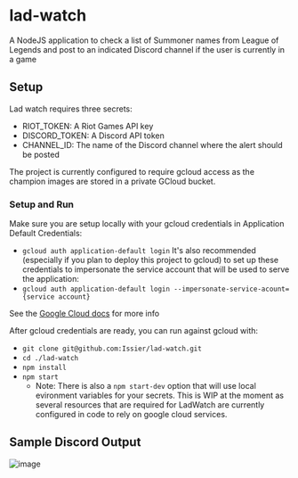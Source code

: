 # lad-watch
A NodeJS application to check a list of Summoner names from League of Legends and post to an indicated Discord channel if the user is currently in a game

## Setup
Lad watch requires three secrets:
- RIOT_TOKEN: A Riot Games API key
- DISCORD_TOKEN: A Discord API token
- CHANNEL_ID: The name of the Discord channel where the alert should be posted

The project is currently configured to require gcloud access as the champion images are stored in a private GCloud bucket.

### Setup and Run
Make sure you are setup locally with your gcloud credentials in Application Default Credentials:
- `gcloud auth application-default login`
It's also recommended (especially if you plan to deploy this project to gcloud) to set up these credentials to impersonate the service account that will be used to serve the application:
- `gcloud auth application-default login --impersonate-service-acount={service account}`

See the [Google Cloud docs](https://cloud.google.com/docs/authentication/provide-credentials-adc) for more info

After gcloud credentials are ready, you can run against gcloud with: 
- `git clone git@github.com:Issier/lad-watch.git`
- `cd ./lad-watch`
- `npm install`
- `npm start`
    - Note: There is also a `npm start-dev` option that will use local evironment variables for your secrets. This is WIP at the moment as several resources that are required for LadWatch are currently configured in code to rely on google cloud services. 

## Sample Discord Output
![image](https://github.com/Issier/lad-watch/assets/23412323/19eb00a7-9e02-4479-b4a2-6d913e274a73)

